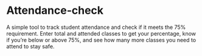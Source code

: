 # Attendance-check
A simple tool to track student attendance and check if it meets the 75% requirement. Enter total and attended classes to get your percentage, know if you’re below or above 75%, and see how many more classes you need to attend to stay safe.
